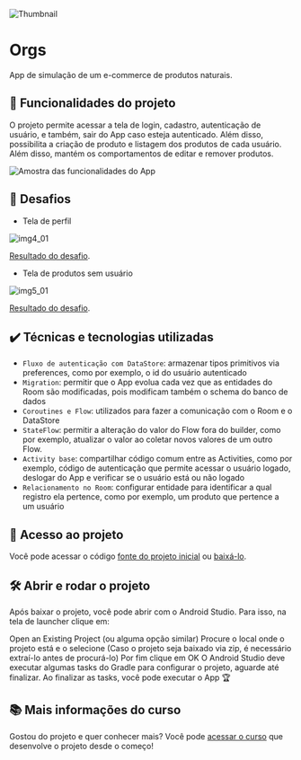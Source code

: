 ![Thumbnail](https://user-images.githubusercontent.com/8989346/147508031-c6ce2809-56d4-4030-b0ea-08b50d736e38.png)

# Orgs

App de simulação de um e-commerce de produtos naturais.

## 🔨 Funcionalidades do projeto

O projeto permite acessar a tela de login, cadastro, autenticação de usuário, e também, sair do App caso esteja autenticado. Além disso, possibilita a criação de produto e listagem dos produtos de cada usuário. Além disso, mantém os comportamentos de editar e remover produtos. 

![Amostra das funcionalidades do App](https://user-images.githubusercontent.com/8989346/145200235-342f5f66-451a-4150-9f52-94e2385a7d9c.gif)

## 🎯 Desafios

- Tela de perfil

![img4_01](https://user-images.githubusercontent.com/8989346/147489716-f331f89a-7772-4932-8010-60846b2e8bd9.gif)

[Resultado do desafio](https://github.com/alura-cursos/android-com-kotlin-migrations-e-relacionamento-com-room/commit/750e128de3a2c6acd7c7d92bc096f81c19cbcf95).

- Tela de produtos sem usuário

![img5_01](https://user-images.githubusercontent.com/8989346/147489725-9533d33b-e1d5-4055-ba69-b6e10ab0f55b.gif)

[Resultado do desafio](https://github.com/alura-cursos/android-com-kotlin-migrations-e-relacionamento-com-room/commit/8d8b42a3f4dff6ef158613fc7819649d71c83845).

## ✔️ Técnicas e tecnologias utilizadas

- `Fluxo de autenticação com DataStore`: armazenar tipos primitivos via preferences, como por exemplo, o id do usuário autenticado
- `Migration`: permitir que o App evolua cada vez que as entidades do Room são modificadas, pois modificam também o schema do banco de dados
- `Coroutines e Flow`: utilizados para fazer a comunicação com o Room e o DataStore
- `StateFlow`: permitir a alteração do valor do Flow fora do builder, como por exemplo, atualizar o valor ao coletar novos valores de um outro Flow.
- `Activity base`: compartilhar código comum entre as Activities, como por exemplo, código de autenticação que permite acessar o usuário logado, deslogar do App e verificar se o usuário está ou não logado
- `Relacionamento no Room`: configurar entidade para identificar a qual registro ela pertence, como por exemplo, um produto que pertence a um usuário

## 📁 Acesso ao projeto

Você pode acessar o código [fonte do projeto inicial](https://github.com/alura-cursos/android-com-kotlin-migrations-e-relacionamento-com-room/tree/projeto-inicial) ou [baixá-lo](https://github.com/alura-cursos/android-com-kotlin-migrations-e-relacionamento-com-room/archive/refs/heads/projeto-inicial.zip).

## 🛠️ Abrir e rodar o projeto

Após baixar o projeto, você pode abrir com o Android Studio. Para isso, na tela de launcher clique em:

Open an Existing Project (ou alguma opção similar) Procure o local onde o projeto está e o selecione (Caso o projeto seja baixado via zip, é necessário extraí-lo antes de procurá-lo) Por fim clique em OK O Android Studio deve executar algumas tasks do Gradle para configurar o projeto, aguarde até finalizar. Ao finalizar as tasks, você pode executar o App 🏆

## 📚 Mais informações do curso

Gostou do projeto e quer conhecer mais? Você pode [acessar o curso](https://cursos.alura.com.br/course/android-kotlin-migrations-relacionamento-room) que desenvolve o projeto desde o começo!
